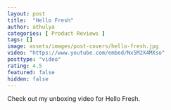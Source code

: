 ```yaml
---
layout: post
title:  "Hello Fresh"
author: athulya
categories: [ Product Reviews ]
tags: []
image: assets/images/post-covers/hello-fresh.jpg
video: "https://www.youtube.com/embed/Nx5M2X4MXso"
posttype: "video"
rating: 4.5
featured: false
hidden: false
---
```


Check out my unboxing video for Hello Fresh.

